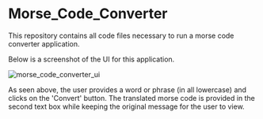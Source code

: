 # Morse_Code_Converter
This repository contains all code files necessary to run a morse code converter application.

Below is a screenshot of the UI for this application.

![morse_code_converter_ui](https://github.com/user-attachments/assets/d9a84c67-6b04-4b38-be14-bf4748df7c33)

As seen above, the user provides a word or phrase (in all lowercase) and clicks on the 'Convert' button. The translated morse code is provided in the second text box while keeping the original message for the user to view.

